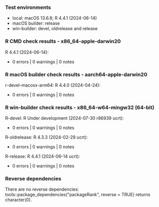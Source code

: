 ### Test environments

* local: macOS 13.6.8; R 4.4.1 (2024-06-14)
* macOS builder: release
* win-builder: devel, oldrelease and release


### R CMD check results - x86_64-apple-darwin20

R 4.4.1 (2024-06-14):
* 0 errors | 0 warnings | 0 notes


### R macOS builder check results - aarch64-apple-darwin20

r-devel-macosx-arm64: R 4.4.0 (2024-04-24):
* 0 errors | 0 warnings | 0 notes


### R win-builder check results - x86_64-w64-mingw32 (64-bit)

R-devel: R Under development (2024-07-30 r86939 ucrt):
* 0 errors | 0 warnings | 0 notes

R-oldrelease: R 4.3.3 (2024-02-29 ucrt):
* 0 errors | 0 warnings | 0 notes

R-release: R 4.4.1 (2024-06-14 ucrt):
* 0 errors | 0 warnings | 0 notes


### Reverse dependencies

There are no reverse dependencies:
tools::package_dependencies("packageRank", reverse = TRUE) returns character(0).
